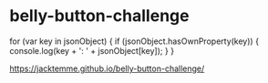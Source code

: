 # belly-button-challenge

for (var key in jsonObject) {
    if (jsonObject.hasOwnProperty(key)) {
        console.log(key + ': ' + jsonObject[key]);
    }
}


https://jacktemme.github.io/belly-button-challenge/
